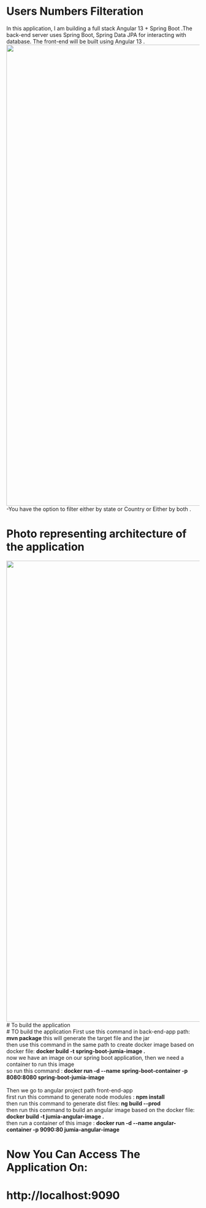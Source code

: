 # Users Numbers Filteration 
In this application, 
I am building a full stack Angular 13 + Spring Boot .The back-end server uses Spring Boot, Spring Data JPA for interacting with database. The front-end will be built using Angular 13 . 
<img width="1200" src="https://user-images.githubusercontent.com/51910576/162474534-40c42359-8225-4cc3-ada8-404ca94c24d3.png">
-You have the option to filter either by state or Country or Either by both .

# Photo representing architecture of the application
<img width="1200" src="https://user-images.githubusercontent.com/51910576/162489050-c541302c-ad71-41ca-a855-368acdec6739.png">
# To build the application 
<br>
# TO build the application
First use this command in back-end-app path:
<b> mvn package</b> 
this will generate the target file and the jar <br>
then use this command in the same path to create docker image based on docker file: <b>docker build -t spring-boot-jumia-image .</b><br>
now we have an image on our spring boot application, then we need a container to run this image <br>
so run this command :  <b>docker run -d --name spring-boot-container -p 8080:8080 spring-boot-jumia-image</b><br>
<br>
Then we go to angular project path front-end-app <br>
first run this command to generate node modules :  <b>npm install</b> <br> 
then run this command to generate dist files:  <b>ng build --prod</b> <br>
then run this command to build an angular image based on the docker file: <b>docker build -t jumia-angular-image .</b> <br>
then run a container of this image : <b>docker run -d --name angular-container -p 9090:80 jumia-angular-image</b> <br>



# Now You Can Access The Application On: <br>
# http://localhost:9090

